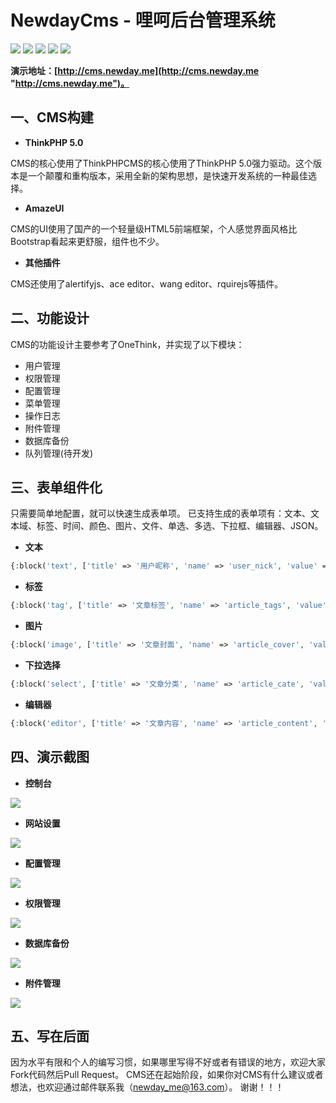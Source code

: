 # NewdayCms - 哩呵后台管理系统

![](https://img.shields.io/github/stars/newday-me/think-cms.svg) ![](https://img.shields.io/github/forks/newday-me/think-cms.svg) ![](https://img.shields.io/github/tag/newday-me/think-cms.svg) ![](https://img.shields.io/github/release/newday-me/think-cms.svg) ![](https://img.shields.io/github/issues/newday-me/think-cms.svg)

**演示地址：[http://cms.newday.me](http://cms.newday.me "http://cms.newday.me")。**

## 一、CMS构建
* **ThinkPHP 5.0**

CMS的核心使用了ThinkPHPCMS的核心使用了ThinkPHP 5.0强力驱动。这个版本是一个颠覆和重构版本，采用全新的架构思想，是快速开发系统的一种最佳选择。

*  **AmazeUI**

CMS的UI使用了国产的一个轻量级HTML5前端框架，个人感觉界面风格比Bootstrap看起来更舒服，组件也不少。

*  **其他插件**

CMS还使用了alertifyjs、ace editor、wang editor、rquirejs等插件。

## 二、功能设计

CMS的功能设计主要参考了OneThink，并实现了以下模块：

* 用户管理
* 权限管理
* 配置管理
* 菜单管理
* 操作日志
* 附件管理
* 数据库备份
* 队列管理(待开发)

## 三、表单组件化

只需要简单地配置，就可以快速生成表单项。
已支持生成的表单项有：文本、文本域、标签、时间、颜色、图片、文件、单选、多选、下拉框、编辑器、JSON。

* **文本**

```php
{:block('text', ['title' => '用户昵称', 'name' => 'user_nick', 'value' => ''])}
```

* **标签**

```php
{:block('tag', ['title' => '文章标签', 'name' => 'article_tags', 'value' => ''])}
```

* **图片**

```php
{:block('image', ['title' => '文章封面', 'name' => 'article_cover', 'value' => ''])}
```

* **下拉选择**

```php
{:block('select', ['title' => '文章分类', 'name' => 'article_cate', 'value' => '', 'list' => $cate_list])}
```

* **编辑器**

```php
{:block('editor', ['title' => '文章内容', 'name' => 'article_content', 'value' => ''])}
```

## 四、演示截图

* **控制台**

![](https://raw.githubusercontent.com/newday-me/think-cms/master/public/images/001.png)

* **网站设置**

![](https://raw.githubusercontent.com/newday-me/think-cms/master/public/images/002.png)

* **配置管理**

![](https://raw.githubusercontent.com/newday-me/think-cms/master/public/images/003.png)

* **权限管理**

![](https://raw.githubusercontent.com/newday-me/think-cms/master/public/images/004.png)

* **数据库备份**

![](https://raw.githubusercontent.com/newday-me/think-cms/master/public/images/005.png)

* **附件管理**

![](https://raw.githubusercontent.com/newday-me/think-cms/master/public/images/006.png)

## 五、写在后面

因为水平有限和个人的编写习惯，如果哪里写得不好或者有错误的地方，欢迎大家Fork代码然后Pull Request。
CMS还在起始阶段，如果你对CMS有什么建议或者想法，也欢迎通过邮件联系我（newday_me@163.com）。
谢谢！！！